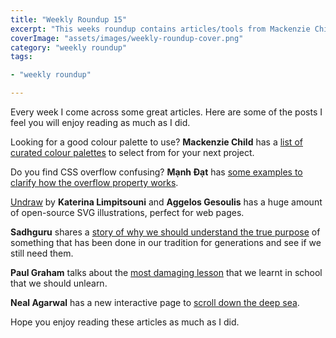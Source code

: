 ```yaml
---
title: "Weekly Roundup 15"
excerpt: "This weeks roundup contains articles/tools from Mackenzie Child, Mạnh Đạt, Katerina Limpitsouni and Aggelos Gesoulis, Sadhguru, Paul Graham and Neal Agarwal"
coverImage: "assets/images/weekly-roundup-cover.png"
category: "weekly roundup"
tags:

- "weekly roundup"

---
```


Every week I come across some great articles. Here are some of the posts I feel you will enjoy reading as much as I did.

Looking for a good colour palette to use? **Mackenzie Child** has a [list of curated colour palettes](https://www.happyhues.co/) to select from for your next project.

Do you find CSS overflow confusing? **Mạnh Đạt** has [some examples to clarify how the overflow property works](https://dev.to/datmt/understanding-overflow-in-css-pb).

[Undraw](https://undraw.co/) by **Katerina Limpitsouni** and **Aggelos Gesoulis** has a huge amount of open-source SVG illustrations, perfect for web pages.

**Sadhguru** shares a [story of why we should understand the true purpose](https://isha.sadhguru.org/global/en/wisdom/article/blind-man-lamp-zen-story) of something that has been done in our tradition for generations and see if we still need them.

**Paul Graham** talks about the [most damaging lesson](http://paulgraham.com/lesson.html) that we learnt in school that we should unlearn.

**Neal Agarwal** has a new interactive page to [scroll down the deep sea](https://neal.fun/deep-sea/).

Hope you enjoy reading these articles as much as I did.
